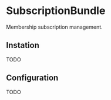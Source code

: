 SubscriptionBundle
==========

Membership subscription management.

## Instation
TODO

## Configuration
TODO
